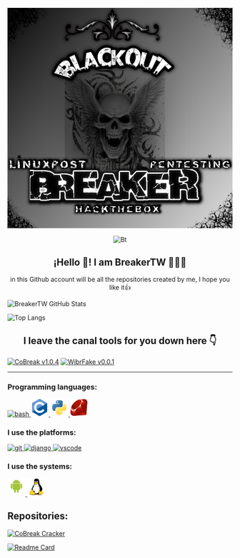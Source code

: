 ![foto](l.png)

<p align="center"><img src="https://user-images.githubusercontent.com/49580304/110318584-81067880-7fc2-11eb-8391-152d308e7f2b.gif" alt="Bt">

<h2 align="center">¡Hello 👋! I am BreakerTW 👨🏻‍💻</h2>

<p align="center"I am a ruby programmer👨🏻💻<br/>in this Github account will be all the repositories created by me, I hope you like it👍</p>


![BreakerTW GitHub Stats](https://github-readme-stats.vercel.app/api?username=BreakingTWS&show_icons=true&theme=holi&show_icons=true)

![Top Langs](https://github-readme-stats.vercel.app/api/top-langs/?username=BreakingTWS&theme=holi&layout=compact&show_icons=true)

<h2 align="center">I leave the canal tools for you down here 👇</h2>

[![CoBreak v1.0.4](https://img.shields.io/badge/CoBreak-1.0.4-blue)](https://github.com/BreakingTWS/CoBreak.git)
[![WibrFake v0.0.1](https://img.shields.io/badge/WibrFake-0.0.1-blue)](https://github.com/BreakingTWS/WibrFake.git)

---
<h3 align="left">Programming languages:</h3>
<p align="left"> <a href="" target="_blank"> <img src="https://cdn.jsdelivr.net/gh/devicons/devicon@latest/icons/bash/bash-original.svg" alt="bash" width="40" height="40"/> </a> <a href="" target="_blank"> <img src="https://raw.githubusercontent.com/devicons/devicon/master/icons/c/c-original.svg" alt="c" width="40" height="40"/> </a> <a href="https://www.python.org" target="_blank"> <img src="https://raw.githubusercontent.com/devicons/devicon/master/icons/python/python-original.svg" alt="python" width="40" height="40"/> </a> <a href="https://www.ruby-lang.org/en/" target="_blank"> <img src="https://raw.githubusercontent.com/devicons/devicon/master/icons/ruby/ruby-original.svg" alt="ruby" width="40" height="40"/> </a> </p>

<h3 align="left">I use the platforms:</h3>
<p align="left"> <a href="https://git-scm.com/" target="_blank"> <img src="https://www.vectorlogo.zone/logos/git-scm/git-scm-icon.svg" alt="git" width="40" height="40"/> </a> <a href="" target="_blank"> <img src="https://cdn.jsdelivr.net/gh/devicons/devicon@latest/icons/django/django-plain.svg" alt="django" width="40" height="40"/> </a> <a href="" target="_blank"> <img src="https://cdn.jsdelivr.net/gh/devicons/devicon@latest/icons/visualstudio/visualstudio-original.svg" alt="vscode" width="40" height="40"/> </a> </p>


<h3 align="left">I use the systems:</h3>
<p align="left"> <a href="https://developer.android.com" target="_blank"> <img src="https://raw.githubusercontent.com/devicons/devicon/master/icons/android/android-original-wordmark.svg" alt="android" width="40" height="40"/> </a> <a> <img src="https://raw.githubusercontent.com/devicons/devicon/master/icons/linux/linux-original.svg" alt="linux" width="40" height="40"/> </a> </p>

## Repositories:

[![CoBreak Cracker](https://github-readme-stats.vercel.app/api/pin/?username=BreakingTWS&repo=CoBreak&theme=midnight-purple)](https://github.com/BreakingTWS/CoBreak.git)

[![Readme Card](https://github-readme-stats.vercel.app/api/pin/?username=BreakingTWS&repo=WibrFake&theme=midnight-purple)](https://github.com/BreakingTWS/WibrFake.git)

